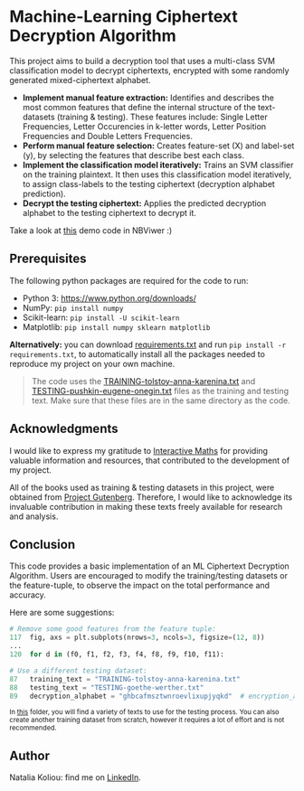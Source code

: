 # Machine-Learning Ciphertext Decryption Algorithm

This project aims to build a decryption tool that uses a multi-class SVM classification model to decrypt ciphertexts, encrypted with some randomly generated mixed-ciphertext alphabet.

* **Implement manual feature extraction:** Identifies and describes the most common features that define the internal structure of the text-datasets (training & testing). These features include: Single Letter Frequencies, Letter Occurencies in k-letter words, Letter Position Frequencies and Double Letters Frequencies.
* **Perform manual feature selection:** Creates feature-set (X) and label-set (y), by selecting the features that describe best each class.
* **Implement the classification model iteratively:** Trains an SVM classifier on the training plaintext. It then uses this classification model iteratively, to assign class-labels to the testing ciphertext (decryption alphabet prediction).
* **Decrypt the testing ciphertext:** Applies the predicted decryption alphabet to the testing ciphertext to decrypt it.

Take a look at [this](https://nbviewer.org/github/nataliakoliou/ML-Ciphertext-Decryption/blob/main/ciphertext-decryption.ipynb) demo code in NBViwer :)

## Prerequisites
The following python packages are required for the code to run:
* Python 3: https://www.python.org/downloads/
* NumPy: ```pip install numpy```
* Scikit-learn: ```pip install -U scikit-learn```
* Matplotlib: ```pip install numpy sklearn matplotlib```

**Alternatively:** you can download [requirements.txt](https://github.com/nataliakoliou/ML-Ciphertext-Decryption/blob/main/requirements.txt) and run ```pip install -r requirements.txt```, to automatically install all the packages needed to reproduce my project on your own machine.

> The code uses the [TRAINING-tolstoy-anna-karenina.txt](https://github.com/nataliakoliou/ML-Ciphertext-Decryption/blob/main/datasets/TRAINING-tolstoy-anna-karenina.txt) and [TESTING-pushkin-eugene-onegin.txt](https://github.com/nataliakoliou/ML-Ciphertext-Decryption/blob/main/datasets/TESTING-pushkin-eugene-onegin.txt) files as the training and testing text. Make sure that these files are in the same directory as the code.

## Acknowledgments
I would like to express my gratitude to [Interactive Maths](https://crypto.interactive-maths.com/mixed-alphabet-cipher.html) for providing valuable information and resources, that contributed to the development of my project.

All of the books used as training & testing datasets in this project, were obtained from [Project Gutenberg](https://www.gutenberg.org/). Therefore, I would like to acknowledge its invaluable contribution in making these texts freely available for research and analysis.

## Conclusion
This code provides a basic implementation of an ML Ciphertext Decryption Algorithm. Users are encouraged to modify the training/testing datasets or the feature-tuple, to observe the impact on the total performance and accuracy.

Here are some suggestions:
```python
# Remove some good features from the feature tuple:
117  fig, axs = plt.subplots(nrows=3, ncols=3, figsize=(12, 8))
...
120  for d in (f0, f1, f2, f3, f4, f8, f9, f10, f11):
```

```python
# Use a different testing dataset:
87   training_text = "TRAINING-tolstoy-anna-karenina.txt"
88   testing_text = "TESTING-goethe-werther.txt"
89   decryption_alphabet = "ghbcafmsztwnroevlixupjyqkd"  # encryption_alphabet = "ecdzofabrvyqglnuxmhjtpkswi"
```
<sub> In [this](https://github.com/nataliakoliou/ML-Ciphertext-Decryption/tree/main/datasets) folder, you will find a variety of texts to use for the testing process. You can also create another training dataset from scratch, however it requires a lot of effort and is not recommended.

## Author
Natalia Koliou: find me on [LinkedIn](https://www.linkedin.com/in/natalia-k-b37b01197/).
